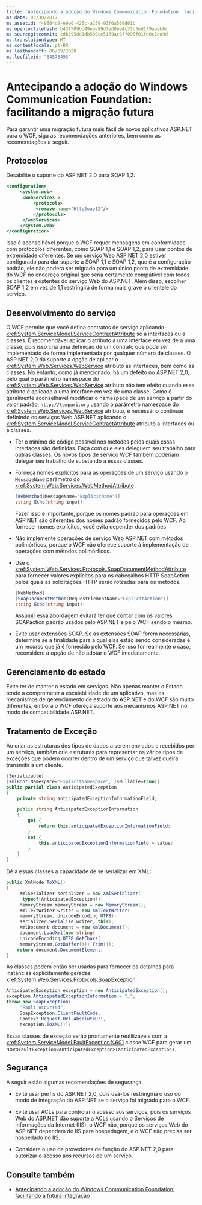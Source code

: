 ```yaml
---
title: 'Antecipando a adoção do Windows Communication Foundation: facilitando a migração futura'
ms.date: 03/30/2017
ms.assetid: f49664d9-e9e0-425c-a259-93f0a569d01b
ms.openlocfilehash: b43f509bd49ebe89d7ed0be4c37b3ed179aaeb8c
ms.sourcegitcommit: cdb295dd1db589ce5169ac9ff096f01fd0c2da9d
ms.translationtype: MT
ms.contentlocale: pt-BR
ms.lasthandoff: 06/09/2020
ms.locfileid: "84576493"
---
```

# <a name="anticipating-adopting-the-windows-communication-foundation-easing-future-migration"></a>Antecipando a adoção do Windows Communication Foundation: facilitando a migração futura
Para garantir uma migração futura mais fácil de novos aplicativos ASP.NET para o WCF, siga as recomendações anteriores, bem como as recomendações a seguir.  
  
## <a name="protocols"></a>Protocolos  
 Desabilite o suporte do ASP.NET 2.0 para SOAP 1,2:  
  
```xml  
<configuration>  
     <system.web>  
      <webServices >  
          <protocols>  
           <remove name="HttpSoap12"/>  
          </protocols>
      </webServices>  
     </system.web>
</configuration>  
```  
  
 Isso é aconselhável porque o WCF requer mensagens em conformidade com protocolos diferentes, como SOAP 1,1 e SOAP 1,2, para usar pontos de extremidade diferentes. Se um serviço Web ASP.NET 2,0 estiver configurado para dar suporte a SOAP 1,1 e SOAP 1,2, que é a configuração padrão, ele não poderá ser migrado para um único ponto de extremidade do WCF no endereço original que seria certamente compatível com todos os clientes existentes do serviço Web do ASP.NET. Além disso, escolher SOAP 1,2 em vez de 1,1 restringirá de forma mais grave o clientele do serviço.  
  
## <a name="service-development"></a>Desenvolvimento do serviço  
 O WCF permite que você defina contratos de serviço aplicando- <xref:System.ServiceModel.ServiceContractAttribute> se a interfaces ou a classes. É recomendável aplicar o atributo a uma interface em vez de a uma classe, pois isso cria uma definição de um contrato que pode ser implementado de forma implementada por qualquer número de classes. O ASP.NET 2,0 dá suporte à opção de aplicar o <xref:System.Web.Services.WebService> atributo às interfaces, bem como às classes. No entanto, como já mencionado, há um defeito no ASP.NET 2,0, pelo qual o parâmetro namespace do <xref:System.Web.Services.WebService> atributo não tem efeito quando esse atributo é aplicado a uma interface em vez de uma classe. Como é geralmente aconselhável modificar o namespace de um serviço a partir do valor padrão, `http://tempuri.org` usando o parâmetro namespace do <xref:System.Web.Services.WebService> atributo, é necessário continuar definindo os serviços Web ASP.NET aplicando o <xref:System.ServiceModel.ServiceContractAttribute> atributo a interfaces ou a classes.  
  
- Ter o mínimo de código possível nos métodos pelos quais essas interfaces são definidas. Faça com que eles deleguem seu trabalho para outras classes. Os novos tipos de serviço WCF também poderiam delegar seu trabalho de substando a essas classes.  
  
- Forneça nomes explícitos para as operações de um serviço usando o `MessageName` parâmetro do <xref:System.Web.Services.WebMethodAttribute> .  
  
    ```csharp  
    [WebMethod(MessageName="ExplicitName")]  
    string Echo(string input);  
    ```  
  
     Fazer isso é importante, porque os nomes padrão para operações em ASP.NET são diferentes dos nomes padrão fornecidos pelo WCF. Ao fornecer nomes explícitos, você evita depender dos padrões.  
  
- Não implemente operações de serviço Web ASP.NET com métodos polimórficos, porque o WCF não oferece suporte à implementação de operações com métodos polimórficos.  
  
- Use o <xref:System.Web.Services.Protocols.SoapDocumentMethodAttribute> para fornecer valores explícitos para os cabeçalhos HTTP SoapAction pelos quais as solicitações HTTP serão roteadas para os métodos.  
  
    ```csharp  
    [WebMethod]  
    [SoapDocumentMethod(RequestElementName="ExplicitAction")]  
    string Echo(string input);  
    ```  
  
     Assumir essa abordagem evitará ter que contar com os valores SOAPaction padrão usados pelo ASP.NET e pelo WCF sendo o mesmo.  
  
- Evite usar extensões SOAP. Se as extensões SOAP forem necessárias, determine se a finalidade para a qual elas estão sendo consideradas é um recurso que já é fornecido pelo WCF. Se isso for realmente o caso, reconsidere a opção de não adotar o WCF imediatamente.  
  
## <a name="state-management"></a>Gerenciamento do estado  
 Evite ter de manter o estado em serviços. Não apenas manter o Estado tende a comprometer a escalabilidade de um aplicativo, mas os mecanismos de gerenciamento de estado do ASP.NET e do WCF são muito diferentes, embora o WCF ofereça suporte aos mecanismos ASP.NET no modo de compatibilidade ASP.NET.  
  
## <a name="exception-handling"></a>Tratamento de Exceção  
 Ao criar as estruturas dos tipos de dados a serem enviados e recebidos por um serviço, também crie estruturas para representar os vários tipos de exceções que podem ocorrer dentro de um serviço que talvez queira transmitir a um cliente.  
  
```csharp  
[Serializable]  
[XmlRoot(Namespace="ExplicitNamespace", IsNullable=true)]  
public partial class AnticipatedException
{
    private string anticipatedExceptionInformationField;  

    public string AnticipatedExceptionInformation
    {  
        get {
            return this.anticipatedExceptionInformationField;  
        }  
        set {  
            this.anticipatedExceptionInformationField = value;  
        }  
    }  
}  
```  
  
 Dê a essas classes a capacidade de se serializar em XML:  
  
```csharp  
public XmlNode ToXML()  
{  
     XmlSerializer serializer = new XmlSerializer(  
      typeof(AnticipatedException));  
     MemoryStream memoryStream = new MemoryStream();  
     XmlTextWriter writer = new XmlTextWriter(  
     memoryStream, UnicodeEncoding.UTF8);  
     serializer.Serialize(writer, this);  
     XmlDocument document = new XmlDocument();  
     document.LoadXml(new string(  
     UnicodeEncoding.UTF8.GetChars(  
     memoryStream.GetBuffer())).Trim());  
    return document.DocumentElement;  
}  
```  
  
 As classes podem então ser usadas para fornecer os detalhes para instâncias explicitamente geradas <xref:System.Web.Services.Protocols.SoapException> :  
  
```csharp  
AnticipatedException exception = new AnticipatedException();  
exception.AnticipatedExceptionInformation = "…";  
throw new SoapException(  
     "Fault occurred",  
     SoapException.ClientFaultCode,  
     Context.Request.Url.AbsoluteUri,  
     exception.ToXML());  
```  
  
 Essas classes de exceção serão prontamente reutilizáveis com a <xref:System.ServiceModel.FaultException%601> classe WCF para gerar um novo`FaultException<AnticipatedException>(anticipatedException);`  
  
## <a name="security"></a>Segurança  
 A seguir estão algumas recomendações de segurança.  
  
- Evite usar perfis do ASP.NET 2,0, pois usá-los restringiria o uso do modo de integração do ASP.NET se o serviço foi migrado para o WCF.  
  
- Evite usar ACLs para controlar o acesso aos serviços, pois os serviços Web do ASP.NET dão suporte a ACLs usando o Serviços de Informações da Internet (IIS), o WCF não, porque os serviços Web do ASP.NET dependem do IIS para hospedagem, e o WCF não precisa ser hospedado no IIS.  
  
- Considere o uso de provedores de função do ASP.NET 2,0 para autorizar o acesso aos recursos de um serviço.  
  
## <a name="see-also"></a>Consulte também

- [Antecipando a adoção do Windows Communication Foundation: facilitando a futura integração](anticipating-adopting-the-wcf-easing-future-integration.md)
